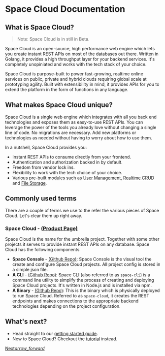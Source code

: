 # Space Cloud Documentation

## What is Space Cloud?

> Note: Space Cloud is in still in Beta.

Space Cloud is an open-source, high performance web engine which lets you create instant REST APIs on most of the databases out there. Written in Golang, it provides a high throughput layer for your backend services. It's completely unopiniated and works with the tech stack of your choice.

Space Cloud is purpose-built to power fast-growing, realtime online services on public, private and hybrid clouds requiring global scale at prototyping agility. Built with extensibility in mind, it provides APIs for you to extend the platform in the form of functions in any language.

## What makes Space Cloud unique?  
Space Cloud is a single web engine which integrates with all you back end technologies and exposes them as easy-to-use REST APIs. You can leverage the power of the tools you already love without changing a single line of code. No migrations are necessary. Add new platforms or technologies as needed without having to worry about how to use them.

In a nutshell, Space Cloud provides you:
- Instant REST APIs to consume directly from your frontend.
- Authentication and authorization backed in by default.
- Freedom from vendor lock ins.
- Flexibility to work with the tech choice of your choice.
- Various pre-built modules such as [User Management](https://spaceuptech.com/docs/user-mangement/), [Realtime CRUD](https://spaceuptech.com/docs/realtime) and [File Storage](https://spaceuptech.com/docs/file-storage).

## Commonly used terms  
There are a couple of terms we use to the refer the various pieces of Space Cloud. Let's clear them up right away.

### Space Cloud - [(Product Page)](https://spaceuptech.com)
Space Cloud is the name for the umbrella project. Together with some other projects it serves to provide instant REST APIs on any database. Space Cloud has the following components
- **Space Console** - [(Github Repo)](https://github.com/spaceuptech/space-console): Space Console is the visual tool the create and configure Space Cloud projects. All project config is stored in a simple json file.
- **A CLI** - [(Github Repo)](https://github.com/spaceuptech/space-cli): Space CLI (also referred to as `space-cli`) is a command line utility to simplify the process of creating and deploying Space Cloud projects. It's written in Node.js and is installed via npm.
- **A Binary** - [(Github Repo)](https://github.com/spaceuptech/space-cloud): This is the binary which is physically deployed to run Space Cloud. Referred to as `space-cloud`, it creates the REST endpoints and makes connections to the appropriate backend technologies depending on the project configuration.

## What's next?
- Head straight to our [getting started guide](https://spaceuptech.com/docs/getting-started).
- New to Space Cloud? Checkout the [tutorial](https://spaceuptech.com/tutorials) instead.

<div class="btns-wrapper">
  <a href="https://spaceuptech.com/docs/getting-started" class="waves-effect waves-light btn primary-btn-fill btn-small">
    Next<i class="material-icons btn-with-icon">arrow_forward</i>
  </a>
</div>
